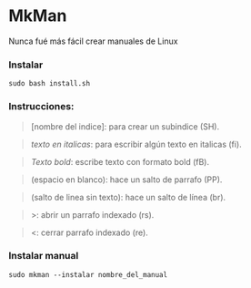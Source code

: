 # MkMan
Nunca fué más fácil crear manuales de Linux



### Instalar
`sudo bash install.sh`



### Instrucciones:

>[nombre del indice]: para crear un subindice (SH).

> _texto en italicas_: para escribir algún texto en italicas (fi).

> *Texto bold*: escribe texto con formato bold (fB).

> (espacio en blanco): hace un salto de parrafo (PP).

> (salto de linea sin texto): hace un salto de línea (br).

> \>: abrir un parrafo indexado (rs).

> <: cerrar parrafo indexado (re).


### Instalar manual

`sudo mkman --instalar nombre_del_manual`
